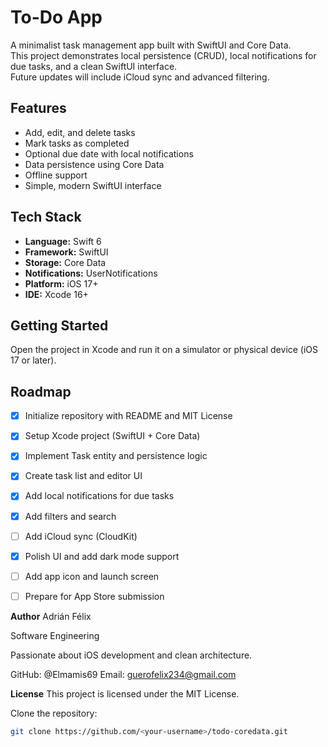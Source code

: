 # To-Do App

A minimalist task management app built with SwiftUI and Core Data.  
This project demonstrates local persistence (CRUD), local notifications for due tasks, and a clean SwiftUI interface.  
Future updates will include iCloud sync and advanced filtering.

## Features

- Add, edit, and delete tasks
- Mark tasks as completed
- Optional due date with local notifications
- Data persistence using Core Data
- Offline support
- Simple, modern SwiftUI interface

## Tech Stack

- **Language:** Swift 6  
- **Framework:** SwiftUI  
- **Storage:** Core Data  
- **Notifications:** UserNotifications  
- **Platform:** iOS 17+  
- **IDE:** Xcode 16+

## Getting Started

Open the project in Xcode and run it on a simulator or physical device (iOS 17 or later).

## Roadmap

- [x] Initialize repository with README and MIT License  
- [x] Setup Xcode project (SwiftUI + Core Data)  
- [x] Implement Task entity and persistence logic  
- [x] Create task list and editor UI  
- [x] Add local notifications for due tasks  
- [x] Add filters and search  
- [ ] Add iCloud sync (CloudKit)  
- [x] Polish UI and add dark mode support  
- [ ] Add app icon and launch screen  
- [ ] Prepare for App Store submission  


**Author**
Adrián Félix

Software Engineering

Passionate about iOS development and clean architecture.

GitHub: @Elmamis69
Email: guerofelix234@gmail.com

**License**
This project is licensed under the MIT License.

Clone the repository:

```bash
git clone https://github.com/<your-username>/todo-coredata.git


